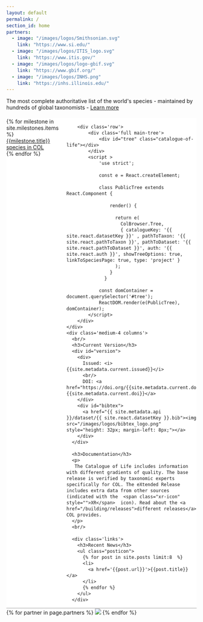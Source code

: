 ```yaml
---
layout: default
permalink: /
section_id: home
partners:
  - image: "/images/logos/Smithsonian.svg"
    link: "https://www.si.edu/"
  - image: "/images/logos/ITIS_logo.svg"
    link: "https://www.itis.gov/"
  - image: "/images/logos/logo-gbif.svg"
    link: "https://www.gbif.org/"
  - image: "/images/logos/INHS.png"
    link: "https://inhs.illinois.edu/"
---
```


<div class='full' id="homepage">
  <div class='row'>
    <div class="introduction">The most complete authoritative list of the world's species - maintained by hundreds of global taxonomists - <a href="/about/catalogueoflife.html">Learn more</a></div>
  </div>
  <div class='row'>
    <div class="medium-8 columns" style="background: white; margin-top: 20px;">
        <div class='row kingdoms'>
            {% for milestone in site.milestones.items %}
                  <a href="{{milestone.link}}">
                    <div class='small-3 small-3 columns' style='background-color: #fff;'>
                      <div class='mod modMilestone' style='background-image: url(/images/kingdoms/{{milestone.image}}); background-size: cover;'>
                          <div class="milestoneText" style='background-color: #{{milestone.bgcolor}}; color: #{{milestone.fgcolor}};'>
                              <div class="milestoneTitle">{{milestone.title}}</div>
                             <div class="milestoneCount"> <span count='{{milestone.count}}' count-selector='{{milestone.selector}}' ></span> species in COL</div>
                          </div>
                      </div>
                    </div>
                  </a>
            {% endfor %}
        </div>

        <div class='row'>
            <div class='full main-tree'>
                <div id="tree" class="catalogue-of-life"></div>
            </div>
            <script >
                'use strict';

                const e = React.createElement;

                class PublicTree extends React.Component {

                    render() {

                      return e(
                        ColBrowser.Tree,
                        { catalogueKey: '{{ site.react.datasetKey }}' , pathToTaxon: '{{ site.react.pathToTaxon }}', pathToDataset: '{{ site.react.pathToDataset }}', auth: '{{ site.react.auth }}', showTreeOptions: true, linkToSpeciesPage: true, type: 'project' }
                      );
                    }
                  }

                const domContainer = document.querySelector('#tree');
                ReactDOM.render(e(PublicTree), domContainer);
            </script>
        </div>
    </div>
    <div class='medium-4 columns'>
      <br/>
      <h3>Current Version</h3>
      <div id="version">
        <div>
          Issued: <i>{{site.metadata.current.issued}}</i>
          <br/>
          DOI: <a href="https://doi.org/{{site.metadata.current.doi}}">{{site.metadata.current.doi}}</a>
        </div>
        <div id="bibtex">
          <a href="{{ site.metadata.api }}/dataset/{{ site.react.datasetKey }}.bib"><img src="/images/logos/bibtex_logo.png" style="height: 32px; margin-left: 8px;"></a>
        </div>
      </div>

      <h3>Documentation</h3>
      <p>
       The Catalogue of Life includes information with different gradients of quality. The base release is verified by taxonomic experts specifically for COL. The eXtended Release includes extra data from other sources (indicated with the  <span class="xr-icon" style="">XR</span>  icon). Read about the <a href="/building/releases">different releases</a> COL provides.
      </p>
      <br/>
      
      <div class='links'>
        <h3>Recent News</h3>
        <ul class="posticon">
          {% for post in site.posts limit:8  %}
          <li>
            <a href='{{post.url}}'>{{post.title}}</a>
          </li>
          {% endfor %}
        </ul>
      </div>

  </div>

  </div>
  <div class='spacing' style='background-color: #ccc; height: 2px;'></div>
  <div class='spacing'></div>
  <div class="row partners">
    {% for partner in page.partners %}
        <a href="{{partner.link}}" target="_blank"><img src="{{partner.image}}" height="48"></a>
    {% endfor %}
  </div>
  <div class='spacing'></div>
</div>
